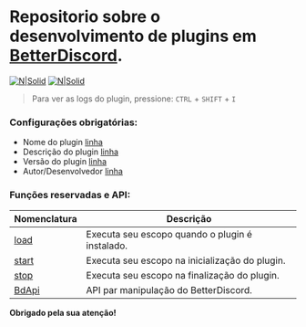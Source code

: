 # Repositorio sobre o desenvolvimento de plugins em [BetterDiscord](https://github.com/BetterDiscord/Installer/releases/tag/v1.0.0-beta).

[![N|Solid](https://cdn.discordapp.com/attachments/631607183301148672/724397007170568313/paypal.png)](https://www.paypal.com/cgi-bin/webscr?cmd=_donations&business=fabinhoec2210@gmail.com&item_name=F%C3%A1bio&currency_code=BRL)  [![N|Solid](https://cdn.discordapp.com/attachments/631607183301148672/724397005543178270/picpay.png)](https://app.picpay.com/user/smuu)

> Para ver as logs do plugin, pressione: `CTRL` + `SHIFT` + `I`

### Configurações obrigatórias:
- Nome do plugin [linha](b)
- Descrição do plugin [linha](b)
- Versão do plugin [linha](b)
- Autor/Desenvolvedor [linha](b)

### Funções reservadas e API:

| Nomenclatura | Descrição |
| - | - |
| [load]() | Executa seu escopo quando o plugin é instalado.
| [start]() | Executa seu escopo na inicialização do plugin.
| [stop]() | Executa seu escopo na finalização do plugin.
| [BdApi]() | API par manipulação do BetterDiscord.

**Obrigado pela sua atenção!**
